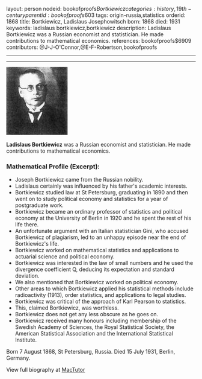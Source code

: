 layout: person
nodeid: bookofproofs$Bortkiewicz
categories: history,19th-century
parentid: bookofproofs$603
tags: origin-russia,statistics
orderid: 1868
title: Bortkiewicz, Ladislaus Josephowitsch
born: 1868
died: 1931
keywords: ladislaus bortkiewicz,bortkiewicz
description: Ladislaus Bortkiewicz was a Russian economist and statistician. He made contributions to mathematical economics.
references: bookofproofs$6909
contributors: @J-J-O'Connor,@E-F-Robertson,bookofproofs

---



---

![Bortkiewicz.jpg](https://github.com/bookofproofs/bookofproofs.github.io/blob/main/_sources/_assets/images/portraits/Bortkiewicz.jpg?raw=true)

**Ladislaus Bortkiewicz**  was a Russian economist and statistician. He made contributions to mathematical economics.

### Mathematical Profile (Excerpt):
* Joseph Bortkiewicz came from the Russian nobility.
* Ladislaus certainly was influenced by his father's academic interests.
* Bortkiewicz studied law at St Petersburg, graduating in 1890 and then went on to study political economy and statistics for a year of postgraduate work.
* Bortkiewicz became an ordinary professor of statistics and political economy at the University of Berlin in 1920 and he spent the rest of his life there.
* An unfortunate argument with an Italian statistician Gini, who accused Bortkiewicz of plagiarism, led to an unhappy episode near the end of Bortkiewicz's life.
* Bortkiewicz worked on mathematical statistics and applications to actuarial science and political economy.
* Bortkiewicz was interested in the law of small numbers and he used the divergence coefficient Q, deducing its expectation and standard deviation.
* We also mentioned that Bortkiewicz worked on political economy.
* Other areas to which Bortkiewicz applied his statistical methods include radioactivity (1913), order statistics, and applications to legal studies.
* Bortkiewicz was critical of the approach of Karl Pearson to statistics.
* This, claimed Bortkiewicz, was worthless.
* Bortkiewicz does not get any less obscure as he goes on.
* Bortkiewicz received many honours including membership of the Swedish Academy of Sciences, the Royal Statistical Society, the American Statistical Association and the International Statistical Institute.

Born 7 August 1868, St Petersburg, Russia. Died 15 July 1931, Berlin, Germany.

View full biography at [MacTutor](https://mathshistory.st-andrews.ac.uk/Biographies/Bortkiewicz/)
